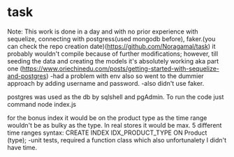 # task
Note: This work is done in a day and with no prior experience with sequelize, connecting with postgress(used mongodb before), faker.(you can check the repo creation date)(https://github.com/Noragamal/task)
it probably wouldn't compile because of further modifications; however, till seeding the data and creating the models it's absolutely working aka part one (https://www.oriechinedu.com/posts/getting-started-with-sequelize-and-postgres) 
-had a problem with env also so went to the dummier approach by adding username and password.
-also didn't use faker.

postgres was used as the db by sqlshell and pgAdmin.
To run the code just command 
node index.js 

for the bonus index it would be on the product type as the time range wouldn't be as bulky as the type. In real stores it would be max. 5 different time ranges
syntax:
CREATE INDEX IDX_PRODUCT_TYPE
ON Product (type);
-unit tests, required a function class which also unfortunalety I didn't have time.